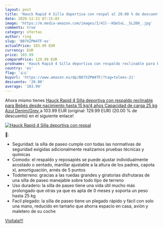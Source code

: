 ```yaml
---
layout: post
title: 'Hauck Rapid 4 Silla deportiva con respal al 20.00 % de descuento'
date: 2020-12-21 07:15:03
image: 'https://m.media-amazon.com/images/I/41l--KQeSxL._SL200_.jpg'
comments: true
category: ofertas
author: ring
slug: 'B07XZPW4TF-es'
actualPrice: 103.99 EUR
currency: EUR
price: 103.99
comparePrice: 129.99 EUR
prodname: 'Hauck Rapid 4 Silla deportiva con respaldo reclinable para Bebés  desde nacimiento hasta 15 kg/4 años  Capacidad de carga 25 kg  Azul  Denim/Grey '
country: 'es'
flag: '🇪🇸'
buyurl: 'https://www.amazon.es/dp/B07XZPW4TF/?tag=tolees-21'
descuento: '20.00'
average: '103.99'
---
```


Ahora mismo tienes [Hauck Rapid 4 Silla deportiva con respaldo reclinable para Bebés  desde nacimiento hasta 15 kg/4 años  Capacidad de carga 25 kg  Azul  Denim/Grey ](https://www.amazon.es/dp/B07XZPW4TF/?tag=tolees-21) a 103.99 EUR (original: 129.99 EUR) (20.00 %  de descuento) en el siguiente enlace!

[![Hauck Rapid 4 Silla deportiva con respal](https://m.media-amazon.com/images/I/41l--KQeSxL._SL200_.jpg)](https://www.amazon.es/dp/B07XZPW4TF/?tag=tolees-21)

🔎:

- Seguridad: la silla de paseo cumple con todas las normativas de seguridad exigidas adicionalmente realizamos pruebas técnicas y químicas
- Comodo: el respaldo y reposapiés se puede ajustar individualmente acostado o sentado, manillar ajustable a la altura de los padres, capota xl, amortiguación, arnés de 5 puntos
- Todoterreno: gracias a las ruedas grandes y giratorias disfrutaras de una silla de paseo manejable sobre todo tipo de terreno
- Uso duradero: la silla de paseo tiene una vida útil mucho más prolongado que otras ya que es apta de 0 meses y soporta un peso hasta 25 kg
- Facil plegado: la silla de paseo tiene un plegado rápido y fácil con solo una mano, reducido en tamaño que ahorra espacio en casa, avión y maletero de su coche

[Visítala!!!](https://www.amazon.es/dp/B07XZPW4TF/?tag=tolees-21)
